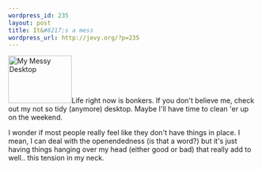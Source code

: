 ```yaml
--- 
wordpress_id: 235
layout: post
title: It&#8217;s a mess
wordpress_url: http://jevy.org/?p=235
---
```

<a class="imagelink" title="My Messy Desktop" onclick="doPopup(267);return false;" href="http://jevy.org/wp-content/uploads/2006/03/Messy%20Desktop.jpg"><img width="128" height="96" class="alignright" id="image267" alt="My Messy Desktop" src="http://jevy.org/wp-content/uploads/2006/03/Messy%20Desktop.thumbnail.jpg" /></a>Life right now is bonkers.  If you don't believe me, check out my not so tidy (anymore) desktop.  Maybe I'll have time to clean 'er up on the weekend.

I wonder if most people really feel like they don't have things in place.  I mean, I can deal with the openendedness (is that a word?) but it's just having things hanging over my head (either good or bad) that really add to well.. this tension in my neck.
